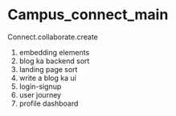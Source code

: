 # Campus_connect_main
Connect.collaborate.create


1) embedding elements
2) blog ka backend sort
3) landing page sort
4) write a blog ka ui
5) login-signup
6) user journey
7) profile dashboard

